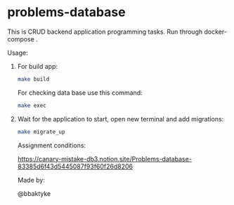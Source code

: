 # problems-database

This is CRUD backend application programming tasks. Run through docker-compose . 

Usage:

1. For build app:

    ```bash
    make build
    ```

    For checking data base use this command:

    ```bash
    make exec
    ```
    
2. Wait for the application to start, open new terminal and add migrations:

    ```bash
    make migrate_up
    ```

    Assignment conditions:

    https://canary-mistake-db3.notion.site/Problems-database-83385d6f43d5445087f93f60f26d8206

    Made by:

    @bbaktyke
